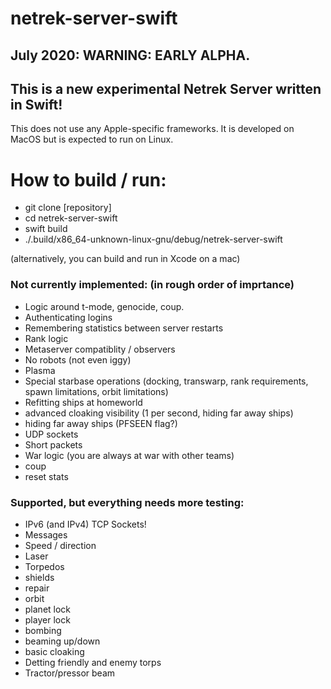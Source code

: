 # netrek-server-swift

## July 2020: WARNING: EARLY ALPHA.

## This is a new experimental Netrek Server written in Swift!
This does not use any Apple-specific frameworks.  It is developed on MacOS but is expected to run on Linux.

# How to build / run:
* git clone [repository]
* cd netrek-server-swift
* swift build
* ./.build/x86_64-unknown-linux-gnu/debug/netrek-server-swift

(alternatively, you can build and run in Xcode on a mac)

### Not currently implemented: (in rough order of imprtance)

* Logic around t-mode, genocide, coup.
* Authenticating logins
* Remembering statistics between server restarts
* Rank logic
* Metaserver compatiblity / observers
* No robots (not even iggy)
* Plasma
* Special starbase operations (docking, transwarp, rank requirements, spawn limitations, orbit limitations)
* Refitting ships at homeworld
* advanced cloaking visibility (1 per second, hiding far away ships)
* hiding far away ships (PFSEEN flag?)
* UDP sockets
* Short packets
* War logic (you are always at war with other teams)
* coup
* reset stats

### Supported, but everything needs more testing:

* IPv6 (and IPv4) TCP Sockets!
* Messages
* Speed / direction
* Laser
* Torpedos
* shields
* repair
* orbit
* planet lock
* player lock
* bombing
* beaming up/down
* basic cloaking
* Detting friendly and enemy torps
* Tractor/pressor beam


